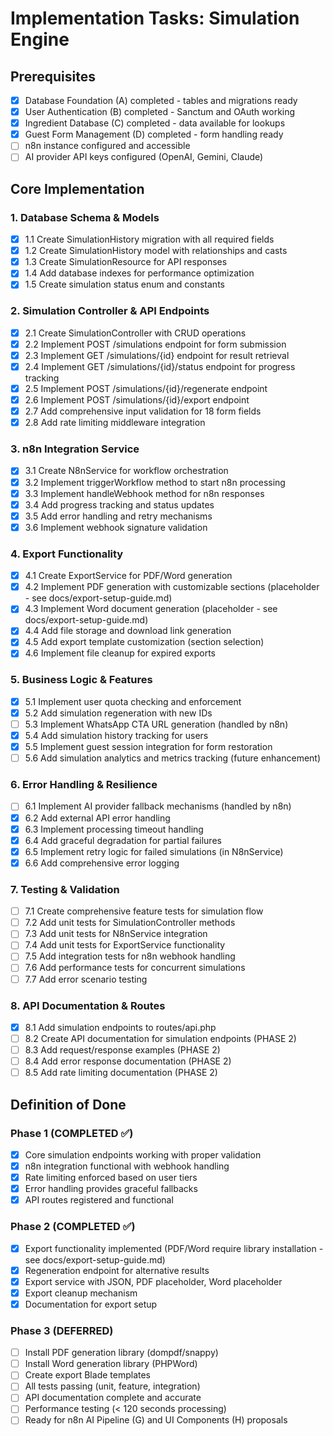 # Implementation Tasks: Simulation Engine

## Prerequisites
- [x] Database Foundation (A) completed - tables and migrations ready
- [x] User Authentication (B) completed - Sanctum and OAuth working
- [x] Ingredient Database (C) completed - data available for lookups
- [x] Guest Form Management (D) completed - form handling ready
- [ ] n8n instance configured and accessible
- [ ] AI provider API keys configured (OpenAI, Gemini, Claude)

## Core Implementation

### 1. Database Schema & Models
- [x] 1.1 Create SimulationHistory migration with all required fields
- [x] 1.2 Create SimulationHistory model with relationships and casts
- [x] 1.3 Create SimulationResource for API responses
- [x] 1.4 Add database indexes for performance optimization
- [x] 1.5 Create simulation status enum and constants

### 2. Simulation Controller & API Endpoints
- [x] 2.1 Create SimulationController with CRUD operations
- [x] 2.2 Implement POST /simulations endpoint for form submission
- [x] 2.3 Implement GET /simulations/{id} endpoint for result retrieval
- [x] 2.4 Implement GET /simulations/{id}/status endpoint for progress tracking
- [x] 2.5 Implement POST /simulations/{id}/regenerate endpoint
- [x] 2.6 Implement POST /simulations/{id}/export endpoint
- [x] 2.7 Add comprehensive input validation for 18 form fields
- [x] 2.8 Add rate limiting middleware integration

### 3. n8n Integration Service
- [x] 3.1 Create N8nService for workflow orchestration
- [x] 3.2 Implement triggerWorkflow method to start n8n processing
- [x] 3.3 Implement handleWebhook method for n8n responses
- [x] 3.4 Add progress tracking and status updates
- [x] 3.5 Add error handling and retry mechanisms
- [x] 3.6 Implement webhook signature validation

### 4. Export Functionality
- [x] 4.1 Create ExportService for PDF/Word generation
- [x] 4.2 Implement PDF generation with customizable sections (placeholder - see docs/export-setup-guide.md)
- [x] 4.3 Implement Word document generation (placeholder - see docs/export-setup-guide.md)
- [x] 4.4 Add file storage and download link generation
- [x] 4.5 Add export template customization (section selection)
- [x] 4.6 Implement file cleanup for expired exports

### 5. Business Logic & Features
- [x] 5.1 Implement user quota checking and enforcement
- [x] 5.2 Add simulation regeneration with new IDs
- [ ] 5.3 Implement WhatsApp CTA URL generation (handled by n8n)
- [x] 5.4 Add simulation history tracking for users
- [x] 5.5 Implement guest session integration for form restoration
- [ ] 5.6 Add simulation analytics and metrics tracking (future enhancement)

### 6. Error Handling & Resilience
- [ ] 6.1 Implement AI provider fallback mechanisms (handled by n8n)
- [x] 6.2 Add external API error handling
- [x] 6.3 Implement processing timeout handling
- [x] 6.4 Add graceful degradation for partial failures
- [x] 6.5 Implement retry logic for failed simulations (in N8nService)
- [x] 6.6 Add comprehensive error logging

### 7. Testing & Validation
- [ ] 7.1 Create comprehensive feature tests for simulation flow
- [ ] 7.2 Add unit tests for SimulationController methods
- [ ] 7.3 Add unit tests for N8nService integration
- [ ] 7.4 Add unit tests for ExportService functionality
- [ ] 7.5 Add integration tests for n8n webhook handling
- [ ] 7.6 Add performance tests for concurrent simulations
- [ ] 7.7 Add error scenario testing

### 8. API Documentation & Routes
- [x] 8.1 Add simulation endpoints to routes/api.php
- [ ] 8.2 Create API documentation for simulation endpoints (PHASE 2)
- [ ] 8.3 Add request/response examples (PHASE 2)
- [ ] 8.4 Add error response documentation (PHASE 2)
- [ ] 8.5 Add rate limiting documentation (PHASE 2)

## Definition of Done

### Phase 1 (COMPLETED ✅)
- [x] Core simulation endpoints working with proper validation
- [x] n8n integration functional with webhook handling
- [x] Rate limiting enforced based on user tiers
- [x] Error handling provides graceful fallbacks
- [x] API routes registered and functional

### Phase 2 (COMPLETED ✅)
- [x] Export functionality implemented (PDF/Word require library installation - see docs/export-setup-guide.md)
- [x] Regeneration endpoint for alternative results
- [x] Export service with JSON, PDF placeholder, Word placeholder
- [x] Export cleanup mechanism
- [x] Documentation for export setup

### Phase 3 (DEFERRED)
- [ ] Install PDF generation library (dompdf/snappy)
- [ ] Install Word generation library (PHPWord)
- [ ] Create export Blade templates
- [ ] All tests passing (unit, feature, integration)
- [ ] API documentation complete and accurate
- [ ] Performance testing (< 120 seconds processing)
- [ ] Ready for n8n AI Pipeline (G) and UI Components (H) proposals
